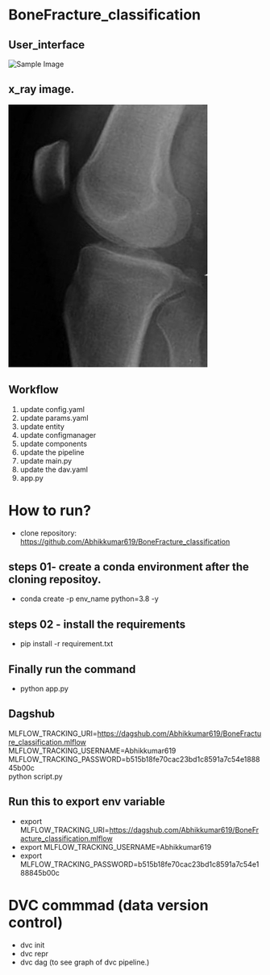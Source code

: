 # BoneFracture_classification

## User_interface
![Sample Image](https://github.com/Abhikkumar619/BoneFracture_classification/blob/main/Screenshot%202024-03-27%20at%203.28.03%E2%80%AFPM.png)


## x_ray image.
![Sample Image](https://github.com/Abhikkumar619/BoneFracture_classification/blob/main/image.jpg)



## Workflow
1. update config.yaml
2. update params.yaml
3. update entity
4. update configmanager
5. update components
6. update the pipeline
7. update main.py
8. update the dav.yaml
8. app.py

# How to run?

- clone repository: https://github.com/Abhikkumar619/BoneFracture_classification

## steps 01- create a conda environment after the cloning repositoy.
- conda create -p env_name python=3.8 -y

## steps 02 - install the requirements
- pip install -r requirement.txt

## Finally run the command 
- python app.py


## Dagshub
MLFLOW_TRACKING_URI=https://dagshub.com/Abhikkumar619/BoneFracture_classification.mlflow \
MLFLOW_TRACKING_USERNAME=Abhikkumar619 \
MLFLOW_TRACKING_PASSWORD=b515b18fe70cac23bd1c8591a7c54e188845b00c \
python script.py

## Run this to export env variable
- export MLFLOW_TRACKING_URI=https://dagshub.com/Abhikkumar619/BoneFracture_classification.mlflow
- export MLFLOW_TRACKING_USERNAME=Abhikkumar619 
- export MLFLOW_TRACKING_PASSWORD=b515b18fe70cac23bd1c8591a7c54e188845b00c


# DVC commmad (data version control)
- dvc init 
- dvc repr
- dvc dag (to see graph of dvc pipeline.)

